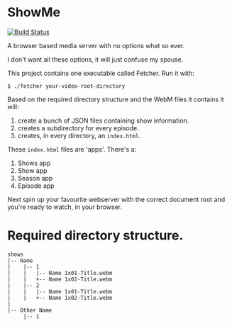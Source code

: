 # ShowMe
[![Build
Status](https://snap-ci.com/haarts/showme/branch/master/build_image)](https://snap-ci.com/haarts/showme/branch/master)

A browser based media server with no options what so ever.

I don't want all these options, it will just confuse my spouse.

This project contains one executable called Fetcher. Run it with:
```
$ ./fetcher your-video-root-directory
```

Based on the required directory structure and the WebM files it contains it
will:

1. create a bunch of JSON files containing show information.
1. creates a subdirectory for every episode.
1. creates, in every directory, an `index.html`.

These `index.html` files are 'apps'. There's a:

1. Shows app
1. Show app
1. Season app
1. Episode app

Next spin up your favourite webserver with the correct document root and you're
ready to watch, in your browser.

# Required directory structure.
```
shows
|-- Name
|    |-- 1
|    |   |-- Name 1x01-Title.webm
|    |   +-- Name 1x02-Title.webm
|    |-- 2
|    |   |-- Name 1x01-Title.webm
|    |   +-- Name 1x02-Title.webm
|
|-- Other Name
     |-- 1

```
